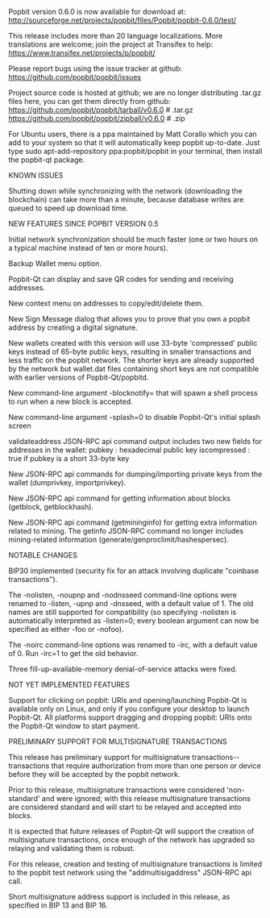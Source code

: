 Popbit version 0.6.0 is now available for download at:
http://sourceforge.net/projects/popbit/files/Popbit/popbit-0.6.0/test/

This release includes more than 20 language localizations.
More translations are welcome; join the
project at Transifex to help:
https://www.transifex.net/projects/p/popbit/

Please report bugs using the issue tracker at github:
https://github.com/popbit/popbit/issues

Project source code is hosted at github; we are no longer
distributing .tar.gz files here, you can get them
directly from github:
https://github.com/popbit/popbit/tarball/v0.6.0  # .tar.gz
https://github.com/popbit/popbit/zipball/v0.6.0  # .zip

For Ubuntu users, there is a ppa maintained by Matt Corallo which
you can add to your system so that it will automatically keep
popbit up-to-date.  Just type
sudo apt-add-repository ppa:popbit/popbit
in your terminal, then install the popbit-qt package.


KNOWN ISSUES

Shutting down while synchronizing with the network
(downloading the blockchain) can take more than a minute,
because database writes are queued to speed up download
time.


NEW FEATURES SINCE POPBIT VERSION 0.5

Initial network synchronization should be much faster
(one or two hours on a typical machine instead of ten or more
hours).

Backup Wallet menu option.

Popbit-Qt can display and save QR codes for sending
and receiving addresses.

New context menu on addresses to copy/edit/delete them.

New Sign Message dialog that allows you to prove that you
own a popbit address by creating a digital
signature.

New wallets created with this version will
use 33-byte 'compressed' public keys instead of
65-byte public keys, resulting in smaller
transactions and less traffic on the popbit
network. The shorter keys are already supported
by the network but wallet.dat files containing
short keys are not compatible with earlier
versions of Popbit-Qt/popbitd.

New command-line argument -blocknotify=<command>
that will spawn a shell process to run <command> 
when a new block is accepted.

New command-line argument -splash=0 to disable
Popbit-Qt's initial splash screen

validateaddress JSON-RPC api command output includes
two new fields for addresses in the wallet:
pubkey : hexadecimal public key
iscompressed : true if pubkey is a short 33-byte key

New JSON-RPC api commands for dumping/importing
private keys from the wallet (dumprivkey, importprivkey).

New JSON-RPC api command for getting information about
blocks (getblock, getblockhash).

New JSON-RPC api command (getmininginfo) for getting
extra information related to mining. The getinfo
JSON-RPC command no longer includes mining-related
information (generate/genproclimit/hashespersec).



NOTABLE CHANGES

BIP30 implemented (security fix for an attack involving
duplicate "coinbase transactions").

The -nolisten, -noupnp and -nodnsseed command-line
options were renamed to -listen, -upnp and -dnsseed,
with a default value of 1. The old names are still
supported for compatibility (so specifying -nolisten
is automatically interpreted as -listen=0; every
boolean argument can now be specified as either
-foo or -nofoo).

The -noirc command-line options was renamed to
-irc, with a default value of 0. Run -irc=1 to
get the old behavior.

Three fill-up-available-memory denial-of-service
attacks were fixed.


NOT YET IMPLEMENTED FEATURES

Support for clicking on popbit: URIs and
opening/launching Popbit-Qt is available only on Linux,
and only if you configure your desktop to launch
Popbit-Qt. All platforms support dragging and dropping
popbit: URIs onto the Popbit-Qt window to start
payment.


PRELIMINARY SUPPORT FOR MULTISIGNATURE TRANSACTIONS

This release has preliminary support for multisignature
transactions-- transactions that require authorization
from more than one person or device before they
will be accepted by the popbit network.

Prior to this release, multisignature transactions
were considered 'non-standard' and were ignored;
with this release multisignature transactions are
considered standard and will start to be relayed
and accepted into blocks.

It is expected that future releases of Popbit-Qt
will support the creation of multisignature transactions,
once enough of the network has upgraded so relaying
and validating them is robust.

For this release, creation and testing of multisignature
transactions is limited to the popbit test network using
the "addmultisigaddress" JSON-RPC api call.

Short multisignature address support is included in this
release, as specified in BIP 13 and BIP 16.
